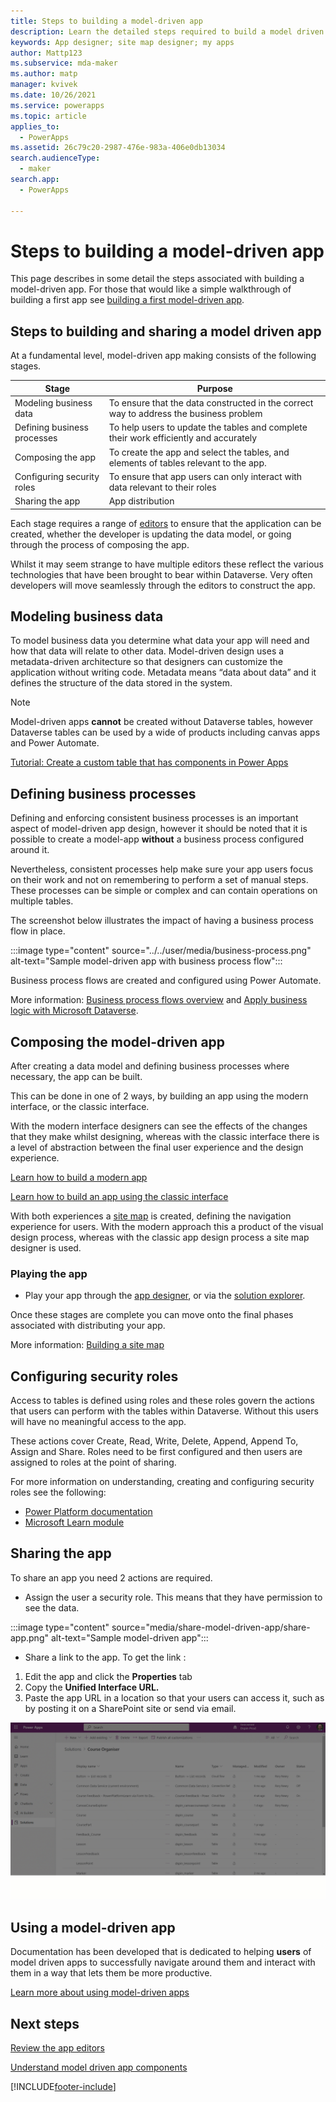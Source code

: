 ```yaml
---
title: Steps to building a model-driven app
description: Learn the detailed steps required to build a model driven app.
keywords: App designer; site map designer; my apps
author: Mattp123
ms.subservice: mda-maker
ms.author: matp
manager: kvivek
ms.date: 10/26/2021
ms.service: powerapps
ms.topic: article
applies_to: 
  - PowerApps
ms.assetid: 26c79c20-2987-476e-983a-406e0db13034
search.audienceType: 
  - maker
search.app: 
  - PowerApps

---
```


# Steps to building a model-driven app

This page describes in some detail the steps associated with building a model-driven app.  For those that would like a simple walkthrough of building a first app see [building a first model-driven app](build-first-model-driven-app.md).

## Steps to building and sharing a model driven app

At a fundamental level, model-driven app making consists of the following stages.

|Stage|Purpose|
|-----|-------|
|Modeling business data|To ensure that the data constructed in the correct way to address the business problem
|Defining business processes|To help users to update the tables and complete their work efficiently and accurately
|Composing the app|To create the app and select the tables, and elements of tables relevant to the app.
|Configuring security roles|To ensure that app users can only interact with data relevant to their roles
|Sharing the app|App distribution

Each stage requires a range of [editors](model-driven-designers.md) to ensure that the application can be created, whether the developer is updating the data model, or going through the process of composing the app.

Whilst it may seem strange to have multiple editors these reflect the various technologies that have been brought to bear within Dataverse.  Very often developers will move seamlessly through the editors to construct the app.

## Modeling business data

To model business data you determine what data your app will need and how that data will relate to other data. Model-driven design uses a metadata-driven architecture so that designers can customize the application without writing code. Metadata means “data about data” and it defines the structure of the data stored in the system.

>[!NOTE]
>Model-driven apps **cannot** be created without Dataverse tables, however Dataverse tables can be used by a wide of products including canvas apps and Power Automate.

[Tutorial: Create a custom table that has components in Power Apps](../data-platform/create-custom-entity.md)

## Defining business processes

Defining and enforcing consistent business processes is an important aspect of model-driven app design, however it should be noted that it is possible to create a model-app **without** a business process configured around it.

Nevertheless, consistent processes help make sure your app users focus on their work and not on remembering to perform a set of manual steps. These processes can be simple or complex and can contain operations on multiple tables.

The screenshot below illustrates the impact of having a business process flow in place.

:::image type="content" source="../../user/media/business-process.png" alt-text="Sample model-driven app with business process flow":::

Business process flows are created and configured using Power Automate.  

More information: [Business process flows overview](https://docs.microsoft.com/power-automate/business-process-flows-overview) and [Apply business logic with Microsoft Dataverse](../data-platform/processes.md).

## Composing the model-driven app

After creating a data model and defining business processes where necessary, the app can be built.

This can be done in one of 2 ways, by building an app using the modern interface, or the classic interface.

With the modern interface designers can see the effects of the changes that they make whilst designing, whereas with the classic interface there is a level of abstraction between the final user experience and the design experience.

[Learn how to build a modern app](build-first-model-driven-app.md)

[Learn how to build an app using the classic interface](build-first-model-driven-app-classic.md)

With both experiences a [site map](model-driven-app-glossary.md#site-map) is created, defining the navigation experience for users.  With the modern approach this a product of the visual design process, whereas with the classic app design process a site map designer is used.

### Playing the app

- Play your app through the [app designer](model-driven-app-glossary.md#app-designer), or via the [solution explorer](model-driven-app-glossary.md#solution-explorer).

Once these stages are complete you can move onto the final phases associated with distributing your app.

More information: [Building a site map](create-site-map-app.md)

## Configuring security roles

Access to tables is defined using roles and these roles govern the actions that users can perform with the tables within Dataverse. Without this users will have no meaningful access to the app.

These actions cover Create, Read, Write, Delete, Append, Append To, Assign and Share.  Roles need to be first configured and then users are assigned to roles at the point of sharing.

For more information on understanding, creating and configuring security roles see the following:

- [Power Platform documentation](https://docs.microsoft.com/power-platform/admin/security-roles-privileges)
- [Microsoft Learn module](https://docs.microsoft.com/learn/modules/get-started-security-roles/)

## Sharing the app

To share an app you need 2 actions are required.

- Assign the user a security role.  This means that they have permission to see the data.

:::image type="content" source="media/share-model-driven-app/share-app.png" alt-text="Sample model-driven app":::

- Share a link to the app.  To get the link :

1. Edit the app and click the **Properties** tab
2. Copy the **Unified Interface URL.**
3. Paste the app URL in a location so that your users can access it, such as by posting it on a SharePoint site or send via email.

!["Acquiring the link for a model-driven app"](media/share-model-driven-app/app-designer-copy-web-url-process.gif "Acquiring the link for a model-driven app")

## Using a model-driven app

Documentation has been developed that is dedicated to helping **users** of model driven apps to successfully navigate around them and interact with them in a way that lets them be more productive.

[Learn more about using model-driven apps](https://docs.microsoft.com/powerapps/user/use-model-driven-apps)

## Next steps

[Review the app editors](model-driven-designers.md)

[Understand model driven app components](model-driven-app-components.md)

[!INCLUDE[footer-include](../../includes/footer-banner.md)]
